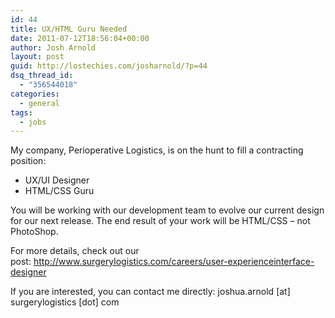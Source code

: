```yaml
---
id: 44
title: UX/HTML Guru Needed
date: 2011-07-12T18:56:04+00:00
author: Josh Arnold
layout: post
guid: http://lostechies.com/josharnold/?p=44
dsq_thread_id:
  - "356544018"
categories:
  - general
tags:
  - jobs
---
```

My company, Perioperative Logistics, is on the hunt to fill a contracting position:

  * UX/UI Designer
  * HTML/CSS Guru

You will be working with our development team to evolve our current design for our next release. The end result of your work will be HTML/CSS &#8211; not PhotoShop.

For more details, check out our post: <http://www.surgerylogistics.com/careers/user-experienceinterface-designer>

If you are interested, you can contact me directly: joshua.arnold [at] surgerylogistics [dot] com